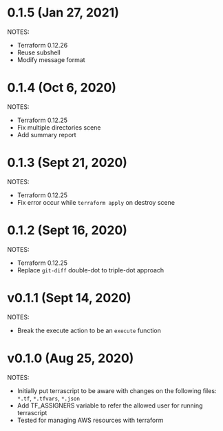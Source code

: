 # 0.1.5 (Jan 27, 2021)
NOTES:
* Terraform 0.12.26
* Reuse subshell
* Modify message format

# 0.1.4 (Oct 6, 2020)
NOTES:
* Terraform 0.12.25
* Fix multiple directories scene
* Add summary report

# 0.1.3 (Sept 21, 2020)
NOTES:
* Terraform 0.12.25
* Fix error occur while `terraform apply` on destroy scene

# 0.1.2 (Sept 16, 2020)
NOTES:
* Terraform 0.12.25
* Replace `git-diff` double-dot to triple-dot approach

# v0.1.1 (Sept 14, 2020)
NOTES:
* Break the execute action to be an `execute` function

# v0.1.0 (Aug 25, 2020)
NOTES:
* Initially put terrascript to be aware with changes on the following files: `*.tf`, `*.tfvars`, `*.json`
* Add TF_ASSIGNERS variable to refer the allowed user for running terrascript
* Tested for managing AWS resources with terraform